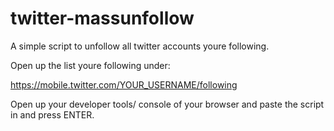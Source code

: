 # twitter-massunfollow

A simple script to unfollow all twitter accounts youre following.

Open up the list youre following under:

https://mobile.twitter.com/YOUR_USERNAME/following

Open up your developer tools/ console of your browser and paste the script in and press ENTER.
